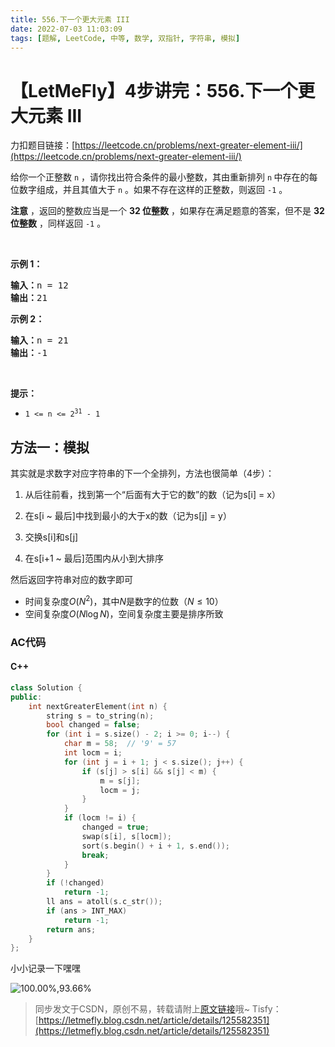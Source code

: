 ```yaml
---
title: 556.下一个更大元素 III
date: 2022-07-03 11:03:09
tags: [题解, LeetCode, 中等, 数学, 双指针, 字符串, 模拟]
---
```


# 【LetMeFly】4步讲完：556.下一个更大元素 III

力扣题目链接：[https://leetcode.cn/problems/next-greater-element-iii/](https://leetcode.cn/problems/next-greater-element-iii/)

<p>给你一个正整数 <code>n</code> ，请你找出符合条件的最小整数，其由重新排列 <code>n</code><strong> </strong>中存在的每位数字组成，并且其值大于 <code>n</code> 。如果不存在这样的正整数，则返回 <code>-1</code> 。</p>

<p><strong>注意</strong> ，返回的整数应当是一个 <strong>32 位整数</strong> ，如果存在满足题意的答案，但不是 <strong>32 位整数</strong> ，同样返回 <code>-1</code> 。</p>

<p> </p>

<p><strong>示例 1：</strong></p>

<pre>
<strong>输入：</strong>n = 12
<strong>输出：</strong>21
</pre>

<p><strong>示例 2：</strong></p>

<pre>
<strong>输入：</strong>n = 21
<strong>输出：</strong>-1
</pre>

<p> </p>

<p><strong>提示：</strong></p>

<ul>
	<li><code>1 <= n <= 2<sup>31</sup> - 1</code></li>
</ul>


## 方法一：模拟

其实就是求数字对应字符串的下一个全排列，方法也很简单（4步）：

1. 从后往前看，找到第一个“后面有大于它的数”的数（记为s[i] = x）

2. 在s[i ~ 最后]中找到最小的大于x的数（记为s[j] = y）

3. 交换s[i]和s[j]

4. 在s[i+1 ~ 最后]范围内从小到大排序

然后返回字符串对应的数字即可

+ 时间复杂度$O(N^2)$，其中$N$是数字的位数（$N\leq 10$）
+ 空间复杂度$O(N\log N)$，空间复杂度主要是排序所致

### AC代码

#### C++

```cpp
class Solution {
public:
    int nextGreaterElement(int n) {
        string s = to_string(n);
        bool changed = false;
        for (int i = s.size() - 2; i >= 0; i--) {
            char m = 58;  // '9' = 57
            int locm = i;
            for (int j = i + 1; j < s.size(); j++) {
                if (s[j] > s[i] && s[j] < m) {
                    m = s[j];
                    locm = j;
                }
            }
            if (locm != i) {
                changed = true;
                swap(s[i], s[locm]);
                sort(s.begin() + i + 1, s.end());
                break;
            }
        }
        if (!changed)
            return -1;
        ll ans = atoll(s.c_str());
        if (ans > INT_MAX)
            return -1;
        return ans;
    }
};
```

小小记录一下嘿嘿

![100.00%,93.66%](https://img-blog.csdnimg.cn/ea16b8ef5f844202886d7d393739f8f5.jpeg#pic_center)

> 同步发文于CSDN，原创不易，转载请附上[原文链接](https://blog.tisfy.eu.org/2022/07/03/LeetCode%200556.%E4%B8%8B%E4%B8%80%E4%B8%AA%E6%9B%B4%E5%A4%A7%E5%85%83%E7%B4%A0III)哦~
> Tisfy：[https://letmefly.blog.csdn.net/article/details/125582351](https://letmefly.blog.csdn.net/article/details/125582351)

